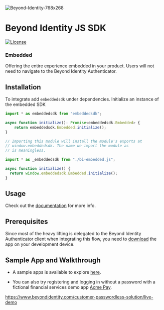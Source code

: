 ![Beyond-Identity-768x268](https://user-images.githubusercontent.com/6456218/111526630-5c826d00-8735-11eb-84ae-809af105b626.jpeg)

# Beyond Identity JS SDK

[![License](https://img.shields.io/badge/License-Apache%202.0-blue.svg)](https://opensource.org/licenses/Apache-2.0)

### Embedded

Offering the entire experience embedded in your product. Users will not need to navigate to the Beyond Identity Authenticator.

## Installation

To integrate add `embeddedsdk` under dependencies.
Initialize an instance of the embedded SDK

```typescript
import * as embeddedsdk from "embeddedsdk";

async function initialize(): Promise<embeddedsdk.Embedded> {
    return embeddedsdk.Embedded.initialize();
}
```

```javascript
// Importing this module will install the module's exports at
// window.embeddedsdk. The name we import the module as
// is meaningless.

import * as _embeddedsdk from "./bi-embedded.js";

async function initialize() {
  return window.embeddedsdk.Embedded.initialize();
}
```

## Usage
Check out the [documentation](https://docs.beyondidentity.com) for more info.

## Prerequisites
Since most of the heavy lifting is delegated to the Beyond Identity Authenticator client when integrating this flow, you need to [download](https://app.byndid.com/downloads) the app on your development device.

## Sample App and Walkthrough
- A sample apps is available to explore [here](https://github.com/byndid/bi-sdk-js/tree/main/example). 

- You can also try registering and logging in without a password with a fictional financial services demo app [Acme Pay](https://acme-app.byndid.com/). 

https://www.beyondidentity.com/customer-passwordless-solution/live-demo
